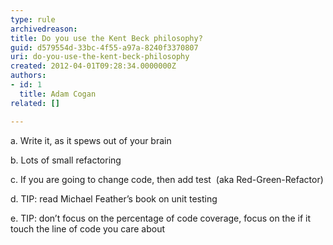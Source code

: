 ```yaml
---
type: rule
archivedreason: 
title: Do you use the Kent Beck philosophy?
guid: d579554d-33bc-4f55-a97a-8240f3370807
uri: do-you-use-the-kent-beck-philosophy
created: 2012-04-01T09:28:34.0000000Z
authors:
- id: 1
  title: Adam Cogan
related: []

---
```



<p><span lang="EN-AU">a.&#160;</span><span lang="EN-AU">Write
it, as it spews out of your brain </span></p>

<p><span lang="EN-AU">b.&#160;</span><span lang="EN-AU">Lots
of small refactoring </span></p>

<p><span lang="EN-AU">c.&#160;</span><span lang="EN-AU">If
you are going to change code, then add test &#160;(aka Red-Green-Refactor)</span></p>

<p><span lang="EN-AU">d.&#160;</span><span lang="EN-AU">TIP&#58;
read Michael Feather’s book on unit testing</span></p>
<p><span lang="EN-AU"></span><span lang="EN-AU">e.&#160;</span><span lang="EN-AU">TIP&#58;
don’t focus on the percentage of code coverage, focus on the if it touch the
line of code you care about​&#160;</span></p>
<br><excerpt class='endintro'></excerpt><br>



